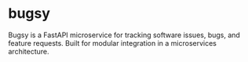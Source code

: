 # bugsy
Bugsy is a FastAPI microservice for tracking software issues, bugs, and feature requests. Built for modular integration in a microservices architecture.
